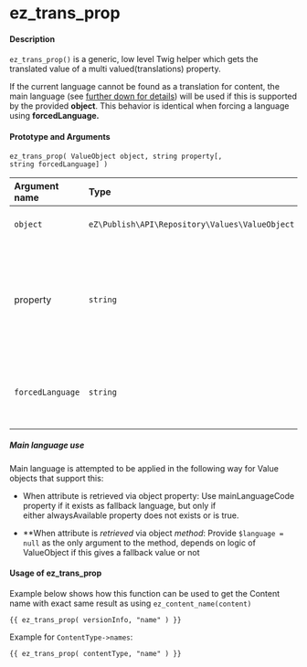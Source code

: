 # ez\_trans\_prop

#### Description

`ez_trans_prop()` is a generic, low level Twig helper which gets the translated value of a multi valued(translations) property.

If the current language cannot be found as a translation for content, the main language (see [further down for details](#ez_trans_prop-ez_trans_prop-Mainlanguageuse)) will be used if this is supported by the provided **object**. This behavior is identical when forcing a language using **forcedLanguage.**

#### Prototype and Arguments

`ez_trans_prop( ValueObject object, string property[, string forcedLanguage] )`

<table>
<colgroup>
<col width="33%" />
<col width="33%" />
<col width="33%" />
</colgroup>
<thead>
<tr class="header">
<th align="left">Argument name</th>
<th align="left">Type</th>
<th align="left">Description</th>
</tr>
</thead>
<tbody>
<tr class="odd">
<td align="left"><code>object</code></td>
<td align="left"><code>eZ\Publish\API\Repository\Values\ValueObject</code></td>
<td align="left">ValueObject object <strong>property</strong> belongs to.</td>
</tr>
<tr class="even">
<td align="left">property</td>
<td align="left"><code>string</code></td>
<td align="left">Property to get translated value from, logic is using one of the following <em>(in this order)</em>:
<ul>
<li><em>object method</em> &quot;get{<strong>property</strong>}&quot; <em><br />
</em></li>
<li><em>object property</em>  &quot;{<strong>property</strong>}s&quot;</li>
</ul></td>
</tr>
<tr class="odd">
<td align="left"><code>forcedLanguage</code></td>
<td align="left"><code>string</code></td>
<td align="left">Optional language we want to force <em>(e.g. &quot;<code>eng-US</code>&quot;)</em>, otherwise takes prioritized languages from SiteAccess settings.</td>
</tr>
</tbody>
</table>

##### Main language use

Main language is attempted to be applied in the following way for Value objects that support this:

-   When attribute is retrieved via object property: Use mainLanguageCode property if it exists as fallback language, but only if either alwaysAvailable property does not exists or is true.

<!-- -->

-   **When attribute is *retrieved* via object *method*: Provide `$language = null` as the only argument to the method, depends on logic of ValueObject if this gives a fallback value or not

#### Usage of ez\_trans\_prop

Example below shows how this function can be used to get the Content name with exact same result as using `ez_content_name(content)`

```
{{ ez_trans_prop( versionInfo, "name" ) }}
```

Example for `ContentType->names`:

```
{{ ez_trans_prop( contentType, "name" ) }}
```


